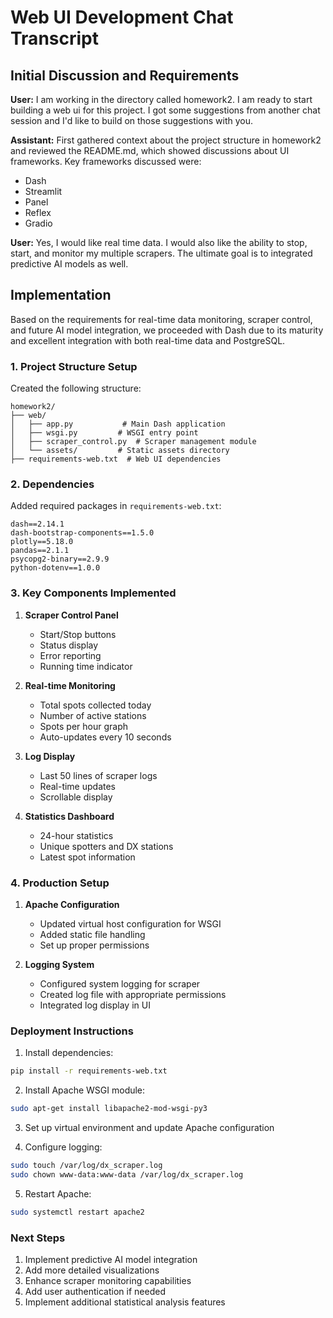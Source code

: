 # Web UI Development Chat Transcript

## Initial Discussion and Requirements

**User:** I am working in the directory called homework2. I am ready to start building a web ui for this project. I got some suggestions from another chat session and I'd like to build on those suggestions with you.

**Assistant:** First gathered context about the project structure in homework2 and reviewed the README.md, which showed discussions about UI frameworks. Key frameworks discussed were:
- Dash
- Streamlit
- Panel
- Reflex
- Gradio

**User:** Yes, I would like real time data. I would also like the ability to stop, start, and monitor my multiple scrapers. The ultimate goal is to integrated predictive AI models as well.

## Implementation

Based on the requirements for real-time data monitoring, scraper control, and future AI model integration, we proceeded with Dash due to its maturity and excellent integration with both real-time data and PostgreSQL.

### 1. Project Structure Setup

Created the following structure:
```
homework2/
├── web/
│   ├── app.py           # Main Dash application
│   ├── wsgi.py         # WSGI entry point
│   ├── scraper_control.py  # Scraper management module
│   └── assets/         # Static assets directory
├── requirements-web.txt  # Web UI dependencies
```

### 2. Dependencies

Added required packages in `requirements-web.txt`:
```
dash==2.14.1
dash-bootstrap-components==1.5.0
plotly==5.18.0
pandas==2.1.1
psycopg2-binary==2.9.9
python-dotenv==1.0.0
```

### 3. Key Components Implemented

1. **Scraper Control Panel**
   - Start/Stop buttons
   - Status display
   - Error reporting
   - Running time indicator

2. **Real-time Monitoring**
   - Total spots collected today
   - Number of active stations
   - Spots per hour graph
   - Auto-updates every 10 seconds

3. **Log Display**
   - Last 50 lines of scraper logs
   - Real-time updates
   - Scrollable display

4. **Statistics Dashboard**
   - 24-hour statistics
   - Unique spotters and DX stations
   - Latest spot information

### 4. Production Setup

1. **Apache Configuration**
   - Updated virtual host configuration for WSGI
   - Added static file handling
   - Set up proper permissions

2. **Logging System**
   - Configured system logging for scraper
   - Created log file with appropriate permissions
   - Integrated log display in UI

### Deployment Instructions

1. Install dependencies:
```bash
pip install -r requirements-web.txt
```

2. Install Apache WSGI module:
```bash
sudo apt-get install libapache2-mod-wsgi-py3
```

3. Set up virtual environment and update Apache configuration

4. Configure logging:
```bash
sudo touch /var/log/dx_scraper.log
sudo chown www-data:www-data /var/log/dx_scraper.log
```

5. Restart Apache:
```bash
sudo systemctl restart apache2
```

### Next Steps

1. Implement predictive AI model integration
2. Add more detailed visualizations
3. Enhance scraper monitoring capabilities
4. Add user authentication if needed
5. Implement additional statistical analysis features